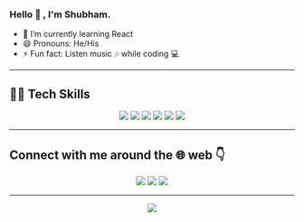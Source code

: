 ### Hello 👋 , I'm Shubham.



- 🌱 I’m currently learning React
- 😄 Pronouns: He/His
- ⚡ Fun fact: Listen music :notes: while coding :computer:


-----

## 👨‍💻 Tech Skills

<div align="center">
  
![](https://img.shields.io/badge/HTML5-E34F26?style=for-the-badge&logo=html5&logoColor=white)
![](https://img.shields.io/badge/CSS3-1572B6?style=for-the-badge&logo=css3&logoColor=white)
![](https://img.shields.io/badge/JavaScript-F7DF1E?style=for-the-badge&logo=javascript&logoColor=black)
![](https://img.shields.io/badge/React-20232A?style=for-the-badge&logo=react&logoColor=61DAFB)
![](https://img.shields.io/badge/Git-F05032?style=for-the-badge&logo=git&logoColor=white)
![](https://img.shields.io/badge/Netlify-00C7B7?style=for-the-badge&logo=netlify&logoColor=white)
  
</div>

-----
## Connect with me around the :globe_with_meridians: web	:point_down:
<div align="center">
  
<a href="https://twitter.com/shubhamkr_26"><img src="https://img.shields.io/badge/Twitter-1DA1F2?style=for-the-badge&logo=twitter&logoColor=white"/></a>
<a href="https://www.linkedin.com/in/shubham-kumar-6625b8217/"><img src="https://img.shields.io/badge/LinkedIn-0077B5?style=for-the-badge&logo=linkedin&logoColor=white"/></a>
<a href="https://www.instagram.com/i_subhu/"><img src="https://img.shields.io/badge/Instagram-E4405F?style=for-the-badge&logo=instagram&logoColor=white"/></a>
</div>

-----
<div align="center">
<img src="https://github-readme-stats.vercel.app/api?username=shubhamkr2610&&show_icons=true&title_color=#bcffba&icon_color=bb2acf&text_color=daf7dc&bg_color=151515">
</div>
